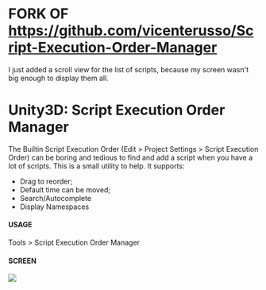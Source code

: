 # FORK OF https://github.com/vicenterusso/Script-Execution-Order-Manager

I just added a scroll view for the list of scripts, because my screen wasn't big enough to display them all. 

# Unity3D: Script Execution Order Manager

The Builtin Script Execution Order (Edit > Project Settings > Script Execution Order) can be boring and tedious to find and add a script when you have a lot of scripts. This is a small utility to help. It supports:

 * Drag to reorder;
 * Default time can be moved;
 * Search/Autocomplete
 * Display Namespaces

#### USAGE

Tools > Script Execution Order Manager

#### SCREEN

![](https://i.imgur.com/s6QW3F8.png)

